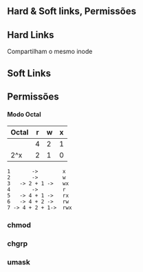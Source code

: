 ## Hard & Soft links, Permissões

## Hard Links

Compartilham o mesmo inode

## Soft Links

## Permissões




#### Modo Octal


|Octal | r  | w  | x  |
|------|----|----|----|
|      | 4  | 2  | 1  |
| 2^x  | 2  | 1  | 0  |

```
1       ->        x
2       ->        w
3   -> 2 + 1 ->   wx
4       ->        r
5   -> 4 + 1 ->   rx
6   -> 4 + 2 ->   rw
7 -> 4 + 2 + 1->  rwx
```

### chmod

### chgrp

### umask